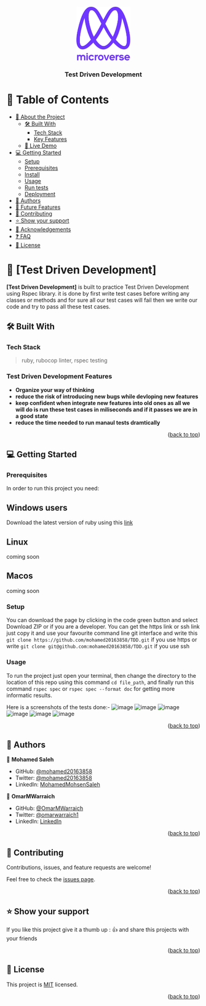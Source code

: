 <a name="readme-top"></a>

<div align="center">

  <img src="murple_logo.png" alt="logo" width="140"  height="auto" />
  <br/>

  <h3><b>Test Driven Development</b></h3>

</div>

<!-- TABLE OF CONTENTS -->

# 📗 Table of Contents

- [📖 About the Project](#about-project)
  - [🛠 Built With](#built-with)
    - [Tech Stack](#tech-stack)
    - [Key Features](#key-features)
  - [🚀 Live Demo](#live-demo)
- [💻 Getting Started](#getting-started)
  - [Setup](#setup)
  - [Prerequisites](#prerequisites)
  - [Install](#install)
  - [Usage](#usage)
  - [Run tests](#run-tests)
  - [Deployment](#triangular_flag_on_post-deployment)
- [👥 Authors](#authors)
- [🔭 Future Features](#future-features)
- [🤝 Contributing](#contributing)
- [⭐️ Show your support](#support)
- [🙏 Acknowledgements](#acknowledgements)
- [❓ FAQ](#faq)
- [📝 License](#license)

<!-- PROJECT DESCRIPTION -->

# 📖 [Test Driven Development] <a name="about-project"></a> 


**[Test Driven Development]** is built to practice Test  Driven Development using Rspec library. it is done by first write test cases before writing any classes or methods and for sure all our test cases will fail then we write our code and try to pass all these test cases.

## 🛠 Built With <a name="built-with"></a>

### Tech Stack <a name="tech-stack"></a>

> ruby, rubocop linter, rspec testing

<!-- Features -->

### Test  Driven Development Features <a name="key-features"></a>

- **Organize your way of thinking**
- **reduce the risk of introducing new bugs while devloping new features**
- **keep confident when integrate new features into old ones as all we will do is run these test cases in miliseconds and if it passes we are in a good state**
- **reduce the time needed to run manaul tests dramtically**

<p align="right">(<a href="#readme-top">back to top</a>)</p>

<!-- GETTING STARTED -->

## 💻 Getting Started <a name="getting-started"></a>

### Prerequisites

In order to run this project you need:
## Windows users
Download the latest version of ruby using this [link](https://rubyinstaller.org/downloads/)
## Linux
coming soon
## Macos
coming soon

### Setup
You can download the page by clicking in the code green button and select Download ZIP or if you are a developer. You can get the https link or ssh link just copy it and use your favourite command line git interface and write this `git clone https://github.com/mohamed20163858/TDD.git` if you use https or write `git clone git@github.com:mohamed20163858/TDD.git` if you use ssh

### Usage

To run the project just open your terminal, then change the directory to the location of this repo using this command `cd file_path`, and finally run this command `rspec spec` or `rspec spec --format doc` for getting more informatic results.

Here is a screenshots of the tests done:-
![image](https://user-images.githubusercontent.com/22921170/205325472-2cfa3f97-64fa-4da2-983f-94f573a0eb97.png)
![image](https://user-images.githubusercontent.com/22921170/205326181-3d6cf75b-a819-496e-a2f5-a7f366b76479.png)
![image](https://user-images.githubusercontent.com/22921170/205350499-985e5601-d8b1-4d1f-a9d6-77be2523da04.png)
![image](https://user-images.githubusercontent.com/22921170/205350926-69cc3212-63b1-4e6c-a554-26e1f11f51bb.png)
![image](https://user-images.githubusercontent.com/22921170/205356257-8dd27845-4534-44a2-a6b2-e94583290add.png)
![image](https://user-images.githubusercontent.com/22921170/205359992-672fad61-c689-4174-b36c-02b84c996e95.png)


<p align="right">(<a href="#readme-top">back to top</a>)</p>


<!-- AUTHORS -->

## 👥 Authors <a name="authors"></a>

👤 **Mohamed Saleh**

- GitHub: [@mohamed20163858](https://github.com/mohamed20163858)
- Twitter: [@mohamed20163858](https://twitter.com/mohamed20163858)
- LinkedIn: [MohamedMohsenSaleh](https://www.linkedin.com/in/mohamedmohsensaleh/)

👤 **OmarMWarraich**

- GitHub: [@OmarMWarraich](https://github.com/OmarMWarraich)
- Twitter: [@omarwarraich1](https://twitter.com/omarwarraich1)
- LinkedIn: [LinkedIn](https://www.linkedin.com/in/o-va/)



<p align="right">(<a href="#readme-top">back to top</a>)</p>

<!-- CONTRIBUTING -->

## 🤝 Contributing <a name="contributing"></a>

Contributions, issues, and feature requests are welcome!

Feel free to check the [issues page](../../issues/).

<p align="right">(<a href="#readme-top">back to top</a>)</p>

<!-- SUPPORT -->

## ⭐️ Show your support <a name="support"></a>

If you like this project give it a thumb up :	👍 and share this projects with your friends 

<p align="right">(<a href="#readme-top">back to top</a>)</p>

<!-- LICENSE -->

## 📝 License <a name="license"></a>

This project is [MIT](./MIT.md) licensed.
<p align="right">(<a href="#readme-top">back to top</a>)</p>
